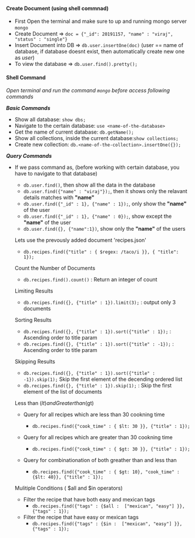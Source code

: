 #### **Create Document (using shell commnad)**
* First Open the terminal and make sure to up and running mongo server `mongo`
* Create Document => `doc = {"_id": 20191157, "name" : "viraj", "status" : "single"}`
* Insert Document into DB => `db.user.insertOne(doc)` (user == name of database, if database doesnt exist, then automatically create new one as *user*)
* To view the database => `db.user.find().pretty();`

#### **Shell Command**
*Open terminal and run the command `mongo` before access following commands*

***Basic Commands***

* Show all database: `show dbs;`
* Navigate to the certain database: `use <name-of-the-database>`
* Get the name of current database: `db.getName();`
* Show all collections, inside the current database:`show collections;`
* Create new collection: `db.<name-of-the-collection>.insertOne({});`

***Query Commands***

* If we pass command as,
	(before working with certain database, you have to navigate to that database)
	* `db.user.find()`, then show all the data in the database
	* `db.user.find({"name" : "viraj"});`, then it shows only the relavant details matches with **"name"**
	* `db.user.find({"_id" : 1}, {"name" : 1});`, only show the **"name"** of the user
	* `db.user.find({"_id" : 1}, {"name" : 0});`, show except the **"name"** of the user
	* `db.user.find({}, {"name":1})`, show only the **"name"** of the users

	Lets use the prevously added document 'recipes.json'
	* `db.recipes.find({"title" : { $regex: /taco/i }}, { "title": 1});`

	Count the Number of Documents
	* `db.recipes.find().count()` : Return an integer of count

	Limiting Results
	* `db.recipes.find({}, {"title" : 1}).limit(3);` : output only 3 documents

	Sorting Results
	* `db.recipes.find({}, {"title" : 1}).sort({"title" : 1});` : Ascending order to title param
	* `db.recipes.find({}, {"title" : 1}).sort({"title" : -1});` : Ascending order to title param

	Skipping Results
	* `db.recipes.find({}, {"title" : 1}).sort({"title" : -1}).skip(1);` Skip the first element of the decending ordered list
	* `db.recipes.find({}, {"title" : 1}).skip(1);` : Skip the first element of the list of documents


	Less than ($lt) and Greater than ($gt)
	* Query for all recipes which are less than 30 cookning time
		* `db.recipes.find({"cook_time" : { $lt: 30 }}, {"title" : 1});`

	* Query for all recipes which are greater than 30 cookning time
		* `db.recipes.find({"cook_time" : { $gt: 30 }}, {"title" : 1});`

	* Query for combinationation of both greather than and less than
		* `db.recipes.find({"cook_time" : { $gt: 10}, "cook_time" : {$lt: 40}}, {"title" : 1});`

	Mulitiple Conditions ( $all and $in operators)
	* Filter the recipe that have both easy and mexican tags
		* `db.recipes.find({"tags" : {$all :  ["mexican", "easy"] }}, {"tags" : 1});`
	* Filter the recipe that have easy or mexican tags
		* `db.recipes.find({"tags" : {$in :  ["mexican", "easy"] }}, {"tags" : 1});`